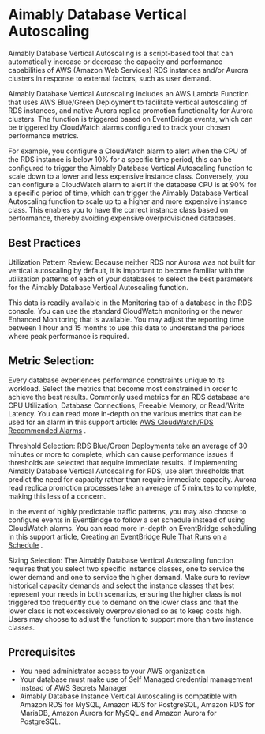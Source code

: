 # Aimably Database Vertical Autoscaling

Aimably Database Vertical Autoscaling is a script-based tool that can automatically increase or decrease the capacity and performance capabilities of AWS (Amazon Web Services) RDS instances and/or Aurora clusters in response to external factors, such as user demand.

Aimably Database Vertical Autoscaling includes an AWS Lambda Function that uses AWS Blue/Green Deployment to facilitate vertical autoscaling of RDS instances, and native Aurora replica promotion functionality for Aurora clusters. The function is triggered based on EventBridge events, which can be triggered by CloudWatch alarms configured to track your chosen performance metrics. 

For example, you configure a CloudWatch alarm to alert when the CPU of the RDS instance is below 10% for a specific time period, this can be configured to trigger the Aimably Database Vertical Autoscaling function to scale down to a lower and less expensive instance class. Conversely, you can configure a CloudWatch alarm to alert if the database CPU is at 90% for a specific period of time, which can trigger the Aimably Database Vertical Autoscaling function to scale up to a higher and more expensive instance class. This enables you to have the correct instance class based on performance, thereby avoiding expensive overprovisioned databases.

## Best Practices
Utilization Pattern Review: Because neither RDS nor Aurora was not built for vertical autoscaling by default, it is important to become familiar with the utilization patterns of each of your databases to select the best parameters for the Aimably Database Vertical Autoscaling function.

This data is readily available in the Monitoring tab of a database in the RDS console.  You can use the standard CloudWatch monitoring or the newer Enhanced Monitoring that is available. You may adjust the reporting time between 1 hour and 15 months to use this data to understand the periods where peak performance is required. 


## Metric Selection: 
Every database experiences performance constraints unique to its workload. Select the metrics that become most constrained in order to achieve the best results. 
Commonly used metrics for an RDS database are CPU Utilization, Database Connections, Freeable Memory, or Read/Write Latency. You can read more in-depth on the various metrics that can be used for an alarm in this support article: [AWS CloudWatch/RDS Recommended Alarms](https://docs.aws.amazon.com/AmazonCloudWatch/latest/monitoring/Best_Practice_Recommended_Alarms_AWS_Services.html#RDS) .

Threshold Selection: RDS Blue/Green Deployments take an average of 30 minutes or more to complete, which can cause performance issues if thresholds are selected that require immediate results. If implementing Aimably Database Vertical Autoscaling for RDS, use alert thresholds that predict the need for capacity rather than require immediate capacity. Aurora read replica promotion processes take an average of 5 minutes to complete, making this less of a concern.

In the event of highly predictable traffic patterns, you may also choose to configure events in EventBridge to follow a set schedule instead of using CloudWatch alarms. You can read more in-depth on EventBridge scheduling in this support article, [Creating an EventBridge Rule That Runs on a Schedule](https://docs.aws.amazon.com/eventbridge/latest/userguide/eb-create-rule-schedule.html) .

Sizing Selection: The Aimably Database Vertical Autoscaling function requires that you select two specific instance classes, one to service the lower demand and one to service the higher demand. Make sure to review historical capacity demands and select the instance classes that best represent your needs in both scenarios, ensuring the higher class is not triggered too frequently due to demand on the lower class and that the lower class is not excessively overprovisioned so as to keep costs high.
Users may choose to adjust the function to support more than two instance classes.

## Prerequisites
- You need administrator access to your AWS organization
- Your database must make use of Self Managed credential management instead of AWS Secrets Manager
- Aimably Database Instance Vertical Autoscaling is compatible with Amazon RDS for MySQL, Amazon RDS for PostgreSQL, Amazon RDS for MariaDB, Amazon Aurora for MySQL and Amazon Aurora for PostgreSQL.
